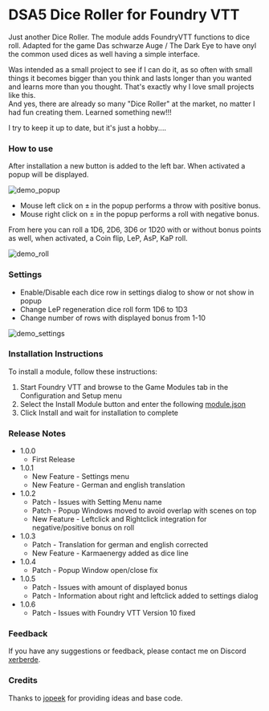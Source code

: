 # DSA5 Dice Roller for Foundry VTT

Just another Dice Roller. The module adds FoundryVTT functions to dice roll. Adapted for the game Das schwarze Auge / The Dark Eye to have onyl the common used dices as well having a simple interface.

Was intended as a small project to see if I can do it, as so often with small things it becomes bigger than you think
and lasts longer than you wanted and learns more than you thought. That's exactly why I love small projects like this.
<br>
And yes, there are already so many "Dice Roller" at the market, no matter I had fun creating them. Learned something new!!!

I try to keep it up to date, but it's just a hobby....

### How to use

After installation a new button is added to the left bar. When activated a popup will be displayed.

![demo_popup](https://github.com/xerberde/xerbers-dsa5-roller/blob/main/images/demo_popup.png)

* Mouse left click on &plusmn; in the popup performs a throw with positive bonus.
* Mouse right click on &plusmn; in the popup performs a roll with negative bonus.

From here you can roll a 1D6, 2D6, 3D6 or 1D20 with or without bonus points as well, when activated, a Coin flip, LeP, AsP, KaP roll.

![demo_roll](https://github.com/xerberde/xerbers-dsa5-roller/blob/main/images/demo_roll.png)


### Settings

* Enable/Disable each dice row in settings dialog to show or not show in popup
* Change LeP regeneration dice roll form 1D6 to 1D3
* Change number of rows with displayed bonus from 1-10

![demo_settings](https://github.com/xerberde/xerbers-dsa5-roller/blob/main/images/demo_settings.png)

### Installation Instructions

To install a module, follow these instructions:

1. Start Foundry VTT and browse to the Game Modules tab in the Configuration and Setup menu
2. Select the Install Module button and enter the following [module.json](https://raw.githubusercontent.com/xerberde/xerbers-dsa5-roller/main/module.json)
3. Click Install and wait for installation to complete 

### Release Notes

* 1.0.0
	* First Release
* 1.0.1
	* New Feature - Settings menu
	* New Feature - German and english translation
* 1.0.2
	* Patch - Issues with Setting Menu name
	* Patch - Popup Windows moved to avoid overlap with scenes on top
	* New Feature - Leftclick and Rightclick integration for negative/positive bonus on roll
* 1.0.3
	* Patch - Translation for german and english corrected
	* New Feature - Karmaenergy added as dice line
* 1.0.4
	* Patch - Popup Window open/close fix
* 1.0.5
	* Patch - Issues with amount of displayed bonus
	* Patch - Information about right and leftclick added to settings dialog
* 1.0.6
	* Patch - Issues with Foundry VTT Version 10 fixed
### Feedback

If you have any suggestions or feedback, please contact me on Discord [xerberde](https://discordapp.com/users/xerberde).


### Credits
Thanks to [jopeek](https://github.com/jopeek/fvtt-simple-dice-roller/) for providing ideas and base code.

